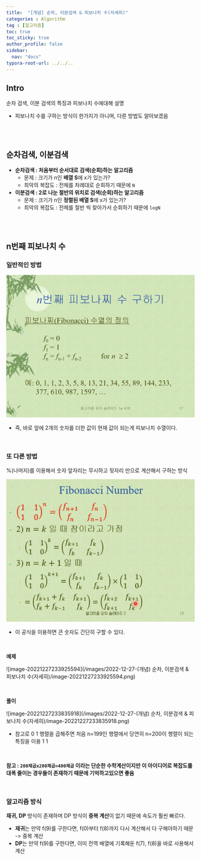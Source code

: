 ```yaml
---
title:  "[개념] 순차, 이분검색 & 피보나치 수(자세히)"
categories : Algorithm
tag : [알고리즘]
toc: true
toc_sticky: true
author_profile: false
sidebar:
  nav: "docs"
typora-root-url: ../../..
---
```




## Intro

순차 검색, 이분 검색의 특징과 피보나치 수에대해 설명

* 피보나치 수를 구하는 방식이 한가지가 아니며, 다른 방법도 알아보겠음

<br><br>

## 순차검색, 이분검색

* **순차검색 : 처음부터 순서대로 검색(순회)하는 알고리즘**
  * 문제 : 크기가 n인 **배열 S**에 x가 있는가?
  * 최악의 복잡도 : 전체를 차례대로 순회하기 때문에 `N`
* **이분검색 : 2로 나눈 절반의 위치로 검색(순회)하는 알고리즘**
  * 문제 : 크기가 n인 **정렬된 배열 S**에 x가 있는가?
  * 최악의 복잡도 : 전체를 절반 씩 찾아가서 순회하기 때문에 `logN`

<br><br>

## n번째 피보나치 수

### 일반적인 방법

<img src="/images/2022-12-27-(개념) 순차, 이분검색 & 피보나치 수(자세히)/image-20221227233300677.png" alt="image-20221227233300677" style="zoom:80%;" />

* 즉, 바로 앞에 2개의 숫자를 더한 값이 현재 값이 되는게 피보나치 수열이다.

<br>

### 또 다른 방법

%(나머지)를 이용해서 숫자 앞자리는 무시하고 뒷자리 만으로 계산해서 구하는 방식

<img src="/images/2022-12-27-(개념) 순차, 이분검색 & 피보나치 수(자세히)/image-20221228192647357.png" alt="image-20221228192647357" style="zoom:80%;" />

* 이 공식을 이용하면 큰 숫자도 간단히 구할 수 있다.

<br>

**예제**

![image-20221227233925594](/images/2022-12-27-(개념) 순차, 이분검색 & 피보나치 수(자세히)/image-20221227233925594.png)

<br>

**풀이**

![image-20221227233835918](/images/2022-12-27-(개념) 순차, 이분검색 & 피보나치 수(자세히)/image-20221227233835918.png)

* 참고로  0 1 행렬을 곱해주면 처음 n=199인 행렬에서 당연히 n=200이 행렬이 되는 특징을 이용
  			              1 1

<br>

**참고 : `200제곱x200제곱=400제곱` 이라는 단순한 수학계산이지만 이 아이디어로 복잡도를 대폭 줄이는 경우들이 존재하기 때문에 기억하고있으면 좋음**

<br>

### 알고리즘 방식

**재귀, DP** 방식이 존재하며 DP 방식이 **중복 계산**이 없기 때문에 속도가 훨씬 빠르다.

* **재귀**는 만약 f(9)를 구한다면, f(0)부터 f(8)까지 다시 계산해서 다 구해야하기 때문 -> 중복 계산
* **DP**는 만약 f(9)를 구한다면, 이미 전역 배열에 기록해둔 f(7), f(8)을 바로 사용해서 계산


